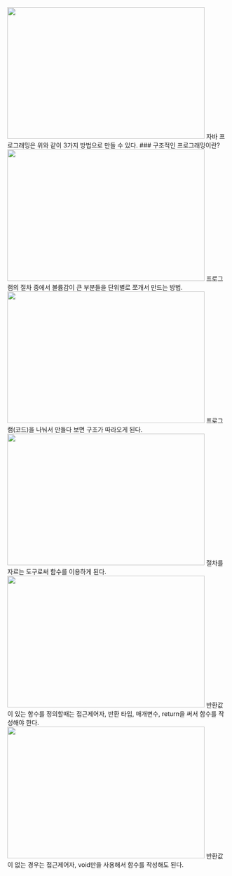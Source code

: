 <img src="" width= 450px height= 300px>   
자바 프로그래밍은 위와 같이 3가지 방법으로 만들 수 있다.   
### 구조적인 프로그래밍이란?
<img src="" width= 450px height= 300px>   
프로그램의 절차 중에서 볼륨감이 큰 부분들을 단위별로 쪼개서 만드는 방법.   
<img src="" width= 450px height= 300px>   
프로그램(코드)을 나눠서 만들다 보면 구조가 따라오게 된다.   
<img src="" width= 450px height= 300px>   
절차를 자르는 도구로써 함수를 이용하게 된다.   
<img src="" width= 450px height= 300px>   
반환값이 있는 함수를 정의할때는 접근제어자, 반환 타입, 매개변수, return을 써서 함수를 작성해야 한다.   
<img src="" width= 450px height= 300px>   
반환값이 없는 경우는 접근제어자, void만을 사용해서 함수를 작성해도 된다.
